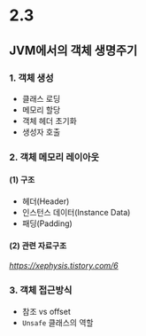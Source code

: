 # 2.3

## JVM에서의 객체 생명주기

### 1. 객체 생성

- 클래스 로딩
- 메모리 할당
- 객체 헤더 초기화
- 생성자 호출

### 2. 객체 메모리 레이아웃

#### (1) 구조

- 헤더(Header)
- 인스턴스 데이터(Instance Data)
- 패딩(Padding)

#### (2) 관련 자료구조

*https://xephysis.tistory.com/6*

### 3. 객체 접근방식

- 참조 vs offset
- `Unsafe` 클래스의 역할
